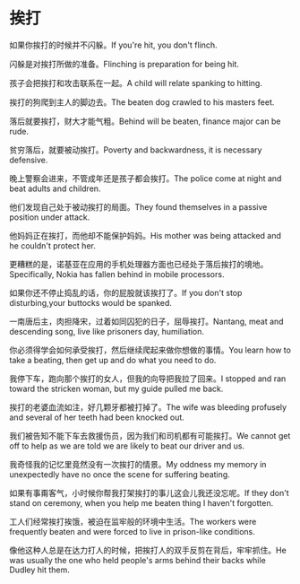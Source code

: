 # 挨打

<p><span class="chinese">如果你挨打的时候并不闪躲。</span><span class="english">If you're hit, you don't flinch.</span></p>

<p><span class="chinese">闪躲是对挨打所做的准备。</span><span class="english">Flinching is preparation for being hit.</span></p>

<p><span class="chinese">孩子会把挨打和攻击联系在一起。</span><span class="english">A child will relate spanking to hitting.</span></p>

<p><span class="chinese">挨打的狗爬到主人的脚边去。</span><span class="english">The beaten dog crawled to his masters feet.</span></p>

<p><span class="chinese">落后就要挨打，财大才能气粗。</span><span class="english">Behind will be beaten, finance major can be rude.</span></p>

<p><span class="chinese">贫穷落后，就要被动挨打。</span><span class="english">Poverty and backwardness, it is necessary defensive.</span></p>

<p><span class="chinese">晚上警察会进来，不管成年还是孩子都会挨打。</span><span class="english">The police come at night and beat adults and children.</span></p>

<p><span class="chinese">他们发现自己处于被动挨打的局面。</span><span class="english">They found themselves in a passive position under attack.</span></p>

<p><span class="chinese">他妈妈正在挨打，而他却不能保护妈妈。</span><span class="english">His mother was being attacked and he couldn't protect her.</span></p>

<p><span class="chinese">更糟糕的是，诺基亚在应用的手机处理器方面也已经处于落后挨打的境地。</span><span class="english">Specifically, Nokia has fallen behind in mobile processors.</span></p>

<p><span class="chinese">如果你还不停止捣乱的话，你的屁股就该挨打了。</span><span class="english">If you don't stop disturbing,your buttocks would be spanked.</span></p>

<p><span class="chinese">一南唐后主，肉担降宋，过着如同囚犯的日子，屈辱挨打。</span><span class="english">Nantang, meat and descending song, live like prisoners day, humiliation.</span></p>

<p><span class="chinese">你必须得学会如何承受挨打，然后继续爬起来做你想做的事情。</span><span class="english">You learn how to take a beating, then get up and do what you need to do.</span></p>

<p><span class="chinese">我停下车，跑向那个挨打的女人，但我的向导把我拉了回来。</span><span class="english">I stopped and ran toward the stricken woman, but my guide pulled me back.</span></p>

<p><span class="chinese">挨打的老婆血流如注，好几颗牙都被打掉了。</span><span class="english">The wife was bleeding profusely and several of her teeth had been knocked out.</span></p>

<p><span class="chinese">我们被告知不能下车去救援伤员，因为我们和司机都有可能挨打。</span><span class="english">We cannot get off to help as we are told we are likely to beat our driver and us.</span></p>

<p><span class="chinese">我奇怪我的记忆里竟然没有一次挨打的情景。</span><span class="english">My oddness my memory in unexpectedly have no once the scene for suffering beating.</span></p>

<p><span class="chinese">如果有事甭客气，小时候你帮我打架挨打的事儿这会儿我还没忘呢。</span><span class="english">If they don't stand on ceremony, when you help me beaten thing I haven't forgotten.</span></p>

<p><span class="chinese">工人们经常挨打挨饿，被迫在监牢般的环境中生活。</span><span class="english">The workers were frequently beaten and were forced to live in prison-like conditions.</span></p>

<p><span class="chinese">像他这种人总是在达力打人的时候，把挨打人的双手反剪在背后，牢牢抓住。</span><span class="english">He was usually the one who held people's arms behind their backs while Dudley hit them.</span></p>

